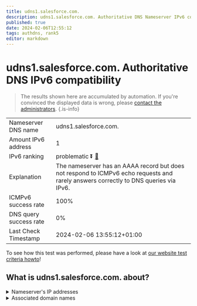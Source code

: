 ```yaml
---
title: udns1.salesforce.com.
description: udns1.salesforce.com. Authoritative DNS Nameserver IPv6 compatibility
published: true
date: 2024-02-06T12:55:12
tags: authdns, rank5
editor: markdown
---
```


# udns1.salesforce.com. Authoritative DNS IPv6 compatibility

> The results shown here are accumulated by automation. If you're convinced the displayed data is wrong, please [contact the administrators](/howto/chat). 
{.is-info}




|   |   |
| - | - |
| Nameserver DNS name | udns1.salesforce.com.
| Amount IPv6 address | 1
| IPv6 ranking | problematic :arrow_double_down: [🔗](/howto/ranking) |
| Explanation | The nameserver has an AAAA record but does not respond to ICMPv6 echo requests and rarely answers correctly to DNS queries via IPv6. |
| ICMPv6 success rate | 100%|
| DNS query success rate | 0% |
| Last Check Timestamp | 2024-02-06 13:55:12+01:00 |

To see how this test was performed, please have a look at [our website test criteria howto](/howto/testcriteria/authdns)!


## What is udns1.salesforce.com. about?




<details>
<summary>Nameserver's IP addresses</summary>

2001:502:2eda::8

</details>



<details>
<summary>Associated domain names</summary>

www.salesforce.com

</details>
